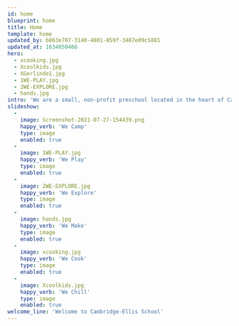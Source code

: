 ```yaml
---
id: home
blueprint: home
title: Home
template: home
updated_by: b863e707-3140-4001-859f-3487e09c5881
updated_at: 1634850466
hero:
  - xcooking.jpg
  - Xcoolkids.jpg
  - XGerlinde1.jpg
  - 1WE-PLAY.jpg
  - 2WE-EXPLORE.jpg
  - hands.jpg
intro: 'We are a small, non-profit preschool located in the heart of Cambridge. Our mission is to provide a joyful, warm, and stimulating first school experience for our community''s youngest learners. Our philosophy is built upon a foundation of equity, inclusion, and above all community.'
slideshow:
  -
    image: Screenshot-2021-07-27-154439.png
    happy_verb: 'We Camp'
    type: image
    enabled: true
  -
    image: 1WE-PLAY.jpg
    happy_verb: 'We Play'
    type: image
    enabled: true
  -
    image: 2WE-EXPLORE.jpg
    happy_verb: 'We Explore'
    type: image
    enabled: true
  -
    image: hands.jpg
    happy_verb: 'We Make'
    type: image
    enabled: true
  -
    image: xcooking.jpg
    happy_verb: 'We Cook'
    type: image
    enabled: true
  -
    image: Xcoolkids.jpg
    happy_verb: 'We Chill'
    type: image
    enabled: true
welcome_line: 'Welcome to Cambridge-Ellis School'
---
```

